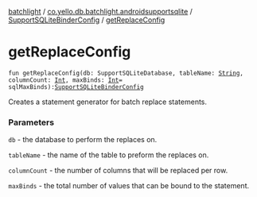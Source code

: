 [batchlight](../../index.md) / [co.yello.db.batchlight.androidsupportsqlite](../index.md) / [SupportSQLiteBinderConfig](index.md) / [getReplaceConfig](get-replace-config.md)

# getReplaceConfig

`fun getReplaceConfig(db: SupportSQLiteDatabase, tableName: `[`String`](https://kotlinlang.org/api/latest/jvm/stdlib/kotlin/-string/index.html)`, columnCount: `[`Int`](https://kotlinlang.org/api/latest/jvm/stdlib/kotlin/-int/index.html)`, maxBinds: `[`Int`](https://kotlinlang.org/api/latest/jvm/stdlib/kotlin/-int/index.html)` = sqlMaxBinds): `[`SupportSQLiteBinderConfig`](index.md)

Creates a statement generator for batch replace statements.

### Parameters

`db` - the database to perform the replaces on.

`tableName` - the name of the table to preform the replaces on.

`columnCount` - the number of columns that will be replaced per row.

`maxBinds` - the total number of values that can be bound to the statement.